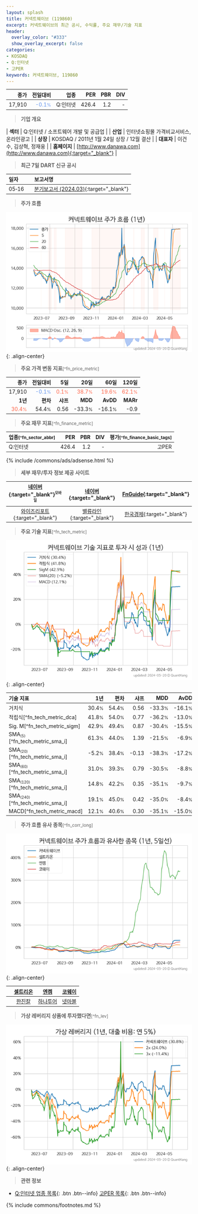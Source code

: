 ```yaml
---
layout: splash
title: 커넥트웨이브 (119860)
excerpt: 커넥트웨이브의 최근 공시, 수익률, 주요 재무/기술 지표
header:
  overlay_color: "#333"
  show_overlay_excerpt: false
categories:
- KOSDAQ
- Q:인터넷
- 고PER
keywords: 커넥트웨이브, 119860
---
```


| **종가** | **전일대비** | **업종** | **PER** | **PBR** | **DIV** |
| -------: | -----------: | -------: | ------: | ------: | ------: |
| 17,910 | <span style="color: cornflowerblue">-0.1<small>%</small></span> | Q:인터넷 | 426.4 | 1.2 | - |

<!-- more -->


> **기업 개요**<a id="company"></a>

| <span style="white-space:nowrap;">**섹터**</span> | Q:인터넷 / 소프트웨어 개발 및 공급업 |
| <span style="white-space:nowrap;">**산업**</span> | 인터넷쇼핑몰 가격비교서비스, 온라인광고 |
| <span style="white-space:nowrap;">**상장**</span> | KOSDAQ / 2011년 1월 24일 상장 / 12월 결산 |
| <span style="white-space:nowrap;">**대표자**</span> | 이건수, 김상혁, 정재웅 |
| <span style="white-space:nowrap;">**홈페이지**</span> | [http://www.danawa.com](http://www.danawa.com){:target="_blank"} |


> **최근 7일 DART 신규 공시**<a id="dart"></a>

| **일자** |      | **보고서명** |
| :------- | :--- | :----------- |
| 05&#x2011;16 | | [분기보고서 (2024.03)](https://dart.fss.or.kr/dsaf001/main.do?rcpNo=20240516000840){:target="_blank"} |


> **주가 흐름**<a id="price"></a>

![119860](/stock/images/119860.png){: .align-center}


> **주요 가격 변동 지표**<small>[^fn_price_metric]</small>

| **종가** | **전일대비** | **5일** | **20일** | **60일** | **120일** |
| -------: | -----------: | ------: | -------: | -------: | --------: |
| 17,910 | <span style="color: cornflowerblue">-0.1<small>%</small></span> | <span style="color: tomato">0.1<small>%</small></span> | <span style="color: tomato">38.7<small>%</small></span> | <span style="color: tomato">19.6<small>%</small></span> | <span style="color: tomato">62.1<small>%</small></span> |
| **1년** | **편차** | **샤프** | **MDD** | **AvDD** | **MARr** |
| <span style="color: tomato">30.4<small>%</small></span> | 54.4<small>%</small> | 0.56 | -33.3<small>%</small> | -16.1<small>%</small> | -0.9 |


> **주요 재무 지표**<small>[^fn_finance_metric]</small>

| **업종**<small>[^fn_sector_abbr]</small> | **PER** | **PBR** | **DIV** | **평가**<small>[^fn_finance_basic_tags]</small> |
| :--------------------------------------- | ------: | ------: | ------: | ----------------------------------------------: |
| Q:인터넷 | 426.4 | 1.2 | - | 고PER |



{% include /commons/ads/adsense.html %}

> **세부 재무/투자 정보 제공 사이트**

| [네이버](https://m.stock.naver.com/domestic/stock/119860/finance/summary){:target="_blank"}<sup><small>모바일</small></sup> | [네이버](https://finance.naver.com/item/coinfo.naver?code=119860){:target="_blank"} | [FnGuide](https://comp.fnguide.com/SVO2/ASP/SVD_Invest.asp?gicode=A119860&MenuYn=Y){:target="_blank"} |
| :---: | :---: | :---: |
| [와이즈리포트](https://comp.wisereport.co.kr/company/c1040001.aspx?cmp_cd=119860){:target="_blank"} | [밸류라인](https://www.valueline.co.kr/finance/summary/119860){:target="_blank"} | [한국경제](https://markets.hankyung.com/stock/119860/financial-summary){:target="_blank"} |


> **주요 기술 지표**<small>[^fn_tech_metric]</small>


![119860](/stock/images/119860_tech.png){: .align-center}

| **기술 지표** | **1년** | **편차** | **샤프** | **MDD** | **AvDD** |
| :------------ | ------: | -----------: | -------: | ------: | -------: |
| 거치식 | 30.4<small>%</small> | 54.4<small>%</small> | 0.56 | -33.3<small>%</small> | -16.1<small>%</small> |
| 적립식[^fn_tech_metric_dca] | 41.8<small>%</small> | 54.0<small>%</small> | 0.77 | -36.2<small>%</small> | -13.0<small>%</small> |
| Sig. M[^fn_tech_metric_sigm] | 42.9<small>%</small> | 49.4<small>%</small> | 0.87 | -30.4<small>%</small> | -15.5<small>%</small> |
| SMA<small><sub>(5)</sub></small>[^fn_tech_metric_sma_i] | 61.3<small>%</small> | 44.0<small>%</small> | 1.39 | -21.5<small>%</small> | -6.9<small>%</small> |
| SMA<small><sub>(20)</sub></small>[^fn_tech_metric_sma_i] | -5.2<small>%</small> | 38.4<small>%</small> | -0.13 | -38.3<small>%</small> | -17.2<small>%</small> |
| SMA<small><sub>(60)</sub></small>[^fn_tech_metric_sma_i] | 31.0<small>%</small> | 39.3<small>%</small> | 0.79 | -30.5<small>%</small> | -8.8<small>%</small> |
| SMA<small><sub>(120)</sub></small>[^fn_tech_metric_sma_i] | 14.8<small>%</small> | 42.2<small>%</small> | 0.35 | -35.1<small>%</small> | -9.7<small>%</small> |
| SMA<small><sub>(240)</sub></small>[^fn_tech_metric_sma_i] | 19.1<small>%</small> | 45.0<small>%</small> | 0.42 | -35.0<small>%</small> | -8.4<small>%</small> |
| MACD[^fn_tech_metric_macd] | 12.1<small>%</small> | 40.6<small>%</small> | 0.30 | -35.1<small>%</small> | -15.0<small>%</small> |


> **주가 흐름 유사 종목**<a id="corr"></a><small>[^fn_corr_long]</small>

![119860](/stock/images/119860_corr.png){: .align-center}

|       | [셀트리온](/068270/) | [엔켐](/348370/) | [코웨이](/021240/) |
| :---: | :------------------------------------: | :------------------------------------: | :------------------------------------: |
|       | [한진칼](/180640/) | [하나투어](/039130/) | [넷마블](/251270/) |


> **가상 레버리지 상품에 투자했다면**<a id="2x"></a><small>[^fn_lev]</small>

![119860](/stock/images/119860_2x.png){: .align-center}


> **관련 정보**

- [Q:인터넷 업종 목록](/stats/sector/kosdaq_업종_인터넷_종목/){: .btn .btn--info} [고PER 목록](/fn/fn_high_per/){: .btn .btn--info}

{% include commons/footnotes.md %}